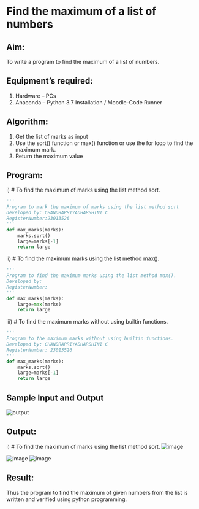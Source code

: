 # Find the maximum of a list of numbers
## Aim:
To write a program to find the maximum of a list of numbers.
## Equipment’s required:
1.	Hardware – PCs
2.	Anaconda – Python 3.7 Installation / Moodle-Code Runner
## Algorithm:
1.	Get the list of marks as input
2.	Use the sort() function or max() function or use the for loop to find the maximum mark.
3.	Return the maximum value
## Program:

i)	# To find the maximum of marks using the list method sort.
```Python
''' 
Program to mark the maximum of marks using the list method sort
Developed by: CHANDRAPRIYADHARSHINI C 
RegisterNumber:23013526 
'''
def max_marks(marks):
    marks.sort()
    large=marks[-1]
    return large
```

ii)	# To find the maximum marks using the list method max().
```Python
''' 
Program to find the maximum marks using the list method max().
Developed by: 
RegisterNumber: 
'''
def max_marks(marks):
    large=max(marks)
    return large
```

iii) # To find the maximum marks without using builtin functions.
```Python
''' 
Program to the maximum marks without using builtin functions.
Developed by: CHANDRAPRIYADHARSHINI C
RegisterNumber: 23013526
'''
def max_marks(marks):
    marks.sort()
    large=marks[-1]
    return large
```
## Sample Input and Output
![output](./img/max_marks1.jpg) 

## Output:
i) # To find the maximum of marks using the list method sort.
![image](https://github.com/Bosevennila/FindMaximum/assets/144870486/63797662-ff51-4ee0-8595-951d7afc142c)

![image](https://github.com/Bosevennila/FindMaximum/assets/144870486/76ae8125-85b5-4a28-8682-eeaa2110bb11)
![image](https://github.com/Bosevennila/FindMaximum/assets/144870486/7bf2420a-9c4b-4e88-9045-61f8c96b5ea3)

## Result:
Thus the program to find the maximum of given numbers from the list is written and verified using python programming.
